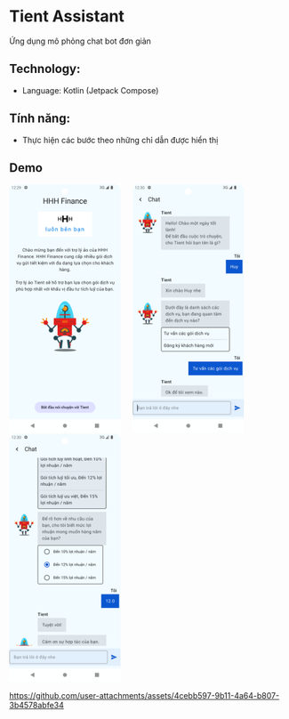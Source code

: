 # Tient Assistant
Ứng dụng mô phỏng chat bot đơn giản

## Technology:
- Language: Kotlin (Jetpack Compose) <br/>

## Tính năng:
- Thực hiện các bước theo những chỉ dẫn được hiển thị

## Demo

<img src="asset/phone1.png" alt="drawing" width="200"/> &emsp; <img src="asset/phone2.png" alt="drawing" width="200"/> &emsp; <img src="asset/phone3.png" alt="drawing" width="200"/>



https://github.com/user-attachments/assets/4cebb597-9b11-4a64-b807-3b4578abfe34

